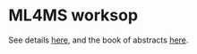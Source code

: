# ML4MS worksop

See details [here](https://ml4ms.ijs.si/), and the book of abstracts [here](https://ml4ms.ijs.si/wp-content/uploads/2024/05/ML4MS_2024_Book_of_Abstracts.pdf).
